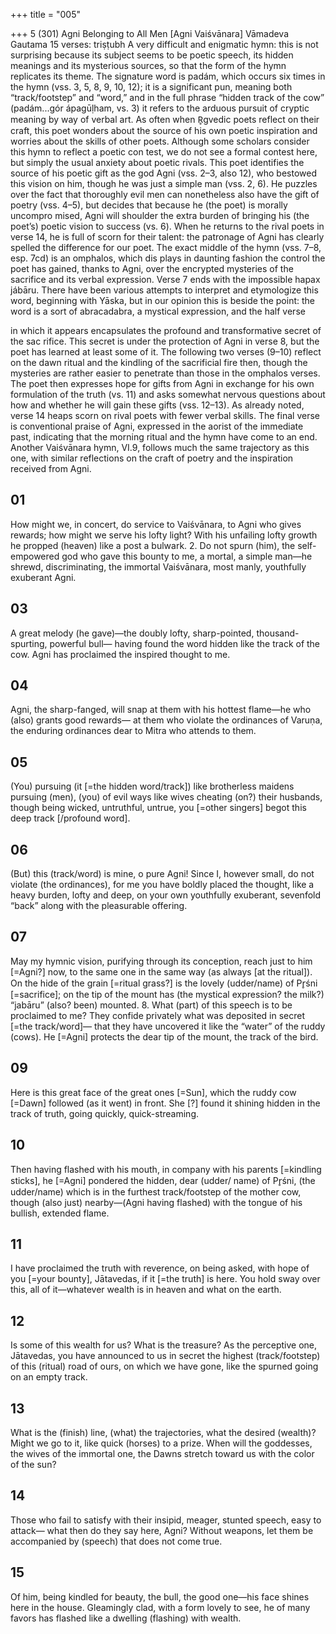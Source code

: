 +++
title = "005"

+++
5 (301)
Agni Belonging to All Men [Agni Vaiśvānara]
Vāmadeva Gautama
15 verses: triṣṭubh
A very difficult and enigmatic hymn: this is not surprising because its subject seems  to be poetic speech, its hidden meanings and its mysterious sources, so that the  form of the hymn replicates its theme. The signature word is padám, which occurs  six times in the hymn (vss. 3, 5, 8, 9, 10, 12); it is a significant pun, meaning both  “track/footstep” and “word,” and in the full phrase “hidden track of the cow”  (padám...gór ápagūḷham, vs. 3) it refers to the arduous pursuit of cryptic meaning  by way of verbal art. As often when R̥gvedic poets reflect on their craft, this poet  wonders about the source of his own poetic inspiration and worries about the skills  of other poets. Although some scholars consider this hymn to reflect a poetic con test, we do not see a formal contest here, but simply the usual anxiety about poetic  rivals. This poet identifies the source of his poetic gift as the god Agni (vss. 2–3, also  12), who bestowed this vision on him, though he was just a simple man (vss. 2, 6).  He puzzles over the fact that thoroughly evil men can nonetheless also have the gift  of poetry (vss. 4–5), but decides that because he (the poet) is morally uncompro
mised, Agni will shoulder the extra burden of bringing his (the poet’s) poetic vision  to success (vs. 6). When he returns to the rival poets in verse 14, he is full of scorn  for their talent: the patronage of Agni has clearly spelled the difference for our poet.
The exact middle of the hymn (vss. 7–8, esp. 7cd) is an omphalos, which dis plays in daunting fashion the control the poet has gained, thanks to Agni, over the  encrypted mysteries of the sacrifice and its verbal expression. Verse 7 ends with  the impossible hapax jábāru. There have been various attempts to interpret and  etymologize this word, beginning with Yāska, but in our opinion this is beside the  point: the word is a sort of abracadabra, a mystical expression, and the half verse

in which it appears encapsulates the profound and transformative secret of the sac rifice. This secret is under the protection of Agni in verse 8, but the poet has learned  at least some of it.
The following two verses (9–10) reflect on the dawn ritual and the kindling of the  sacrificial fire then, though the mysteries are rather easier to penetrate than those in  the omphalos verses. The poet then expresses hope for gifts from Agni in exchange  for his own formulation of the truth (vs. 11) and asks somewhat nervous questions  about how and whether he will gain these gifts (vss. 12–13). As already noted, verse  14 heaps scorn on rival poets with fewer verbal skills. The final verse is conventional  praise of Agni, expressed in the aorist of the immediate past, indicating that the  morning ritual and the hymn have come to an end.
Another Vaiśvānara hymn, VI.9, follows much the same trajectory as this one,  with similar reflections on the craft of poetry and the inspiration received from Agni.
## 01
How might we, in concert, do service to Vaiśvānara, to Agni who gives  rewards; how might we serve his lofty light?
With his unfailing lofty growth he propped (heaven) like a post a bulwark. 2. Do not spurn (him), the self-empowered god who gave this bounty to me,  a mortal,
a simple man—he shrewd, discriminating, the immortal Vaiśvānara,  most manly, youthfully exuberant Agni.
## 03
A great melody (he gave)—the doubly lofty, sharp-pointed,
thousand-spurting, powerful bull—
having found the word hidden like the track of the cow. Agni has
proclaimed the inspired thought to me.
## 04
Agni, the sharp-fanged, will snap at them with his hottest flame—he who  (also) grants good rewards—
at them who violate the ordinances of Varuṇa, the enduring ordinances  dear to Mitra who attends to them.
## 05
(You) pursuing (it [=the hidden word/track]) like brotherless maidens  pursuing (men), (you) of evil ways like wives cheating (on?) their husbands, though being wicked, untruthful, untrue, you [=other singers] begot this  deep track [/profound word].
## 06
(But) this (track/word) is mine, o pure Agni! Since I, however small,  do not violate (the ordinances), for me you have boldly placed the
thought, like a heavy burden,
lofty and deep, on your own youthfully exuberant, sevenfold “back”  along with the pleasurable offering.
## 07
May my hymnic vision, purifying through its conception, reach just to him  [=Agni?] now, to the same one in the same way (as always [at the ritual]). On the hide of the grain [=ritual grass?] is the lovely (udder/name)
of Pr̥śni [=sacrifice]; on the tip of the mount has (the mystical
expression? the milk?) “jabāru” (also? been) mounted. 8. What (part) of this speech is to be proclaimed to me? They confide  privately what was deposited in secret [=the track/word]—
that they have uncovered it like the “water” of the ruddy (cows). He  [=Agni] protects the dear tip of the mount, the track of the bird.
## 09
Here is this great face of the great ones [=Sun], which the ruddy cow  [=Dawn] followed (as it went) in front.
She [?] found it shining hidden in the track of truth, going quickly,
quick-streaming.
## 10
Then having flashed with his mouth, in company with his parents  [=kindling sticks], he [=Agni] pondered the hidden, dear (udder/
name) of Pr̥śni,
(the udder/name) which is in the furthest track/footstep of the mother  cow, though (also just) nearby—(Agni having flashed) with the
tongue of his bullish, extended flame.
## 11
I have proclaimed the truth with reverence, on being asked, with hope  of you [=your bounty], Jātavedas, if it [=the truth] is here.
You hold sway over this, all of it—whatever wealth is in heaven and  what on the earth.
## 12
Is some of this wealth for us? What is the treasure? As the perceptive  one, Jātavedas, you have announced to us
in secret the highest (track/footstep) of this (ritual) road of ours, on  which we have gone, like the spurned going on an empty track.
## 13
What is the (finish) line, (what) the trajectories, what the desired  (wealth)? Might we go to it, like quick (horses) to a prize.
When will the goddesses, the wives of the immortal one, the Dawns  stretch toward us with the color of the sun?
## 14
Those who fail to satisfy with their insipid, meager, stunted speech, easy  to attack—
what then do they say here, Agni? Without weapons, let them be
accompanied by (speech) that does not come true.
## 15
Of him, being kindled for beauty, the bull, the good one—his face  shines here in the house.
Gleamingly clad, with a form lovely to see, he of many favors has
flashed like a dwelling (flashing) with wealth.